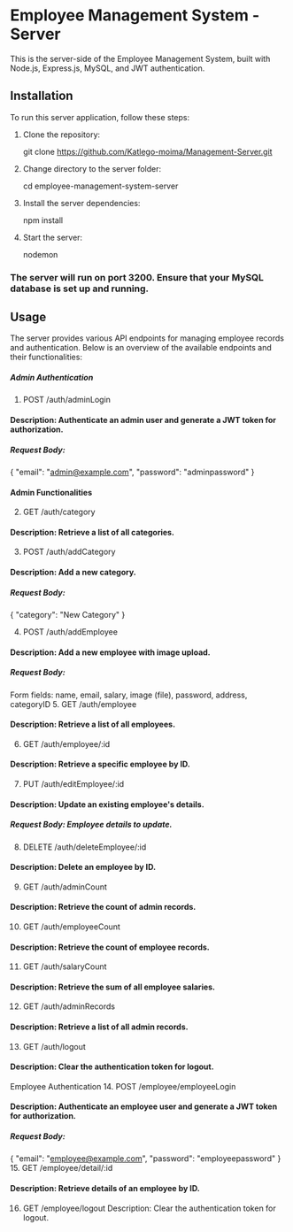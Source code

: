 # Employee Management System - Server

This is the server-side of the Employee Management System, built with Node.js, Express.js, MySQL, and JWT authentication.

## Installation

To run this server application, follow these steps:

1. Clone the repository:

   git clone https://github.com/Katlego-moima/Management-Server.git

2. Change directory to the server folder:

   cd employee-management-system-server

3. Install the server dependencies:

   npm install

4. Start the server:

   nodemon

### The server will run on port 3200. Ensure that your MySQL database is set up and running.

## Usage

The server provides various API endpoints for managing employee records and authentication. Below is an overview of the available endpoints and their functionalities:

##### Admin Authentication

1. POST /auth/adminLogin

#### Description: Authenticate an admin user and generate a JWT token for authorization.

##### Request Body:

{
"email": "admin@example.com",
"password": "adminpassword"
}

#### Admin Functionalities

2. GET /auth/category

#### Description: Retrieve a list of all categories.

3. POST /auth/addCategory

#### Description: Add a new category.

##### Request Body:

{
"category": "New Category"
}

4. POST /auth/addEmployee

#### Description: Add a new employee with image upload.

##### Request Body:

Form fields: name, email, salary, image (file), password, address, categoryID 5. GET /auth/employee

#### Description: Retrieve a list of all employees.

6. GET /auth/employee/:id

#### Description: Retrieve a specific employee by ID.

7. PUT /auth/editEmployee/:id

#### Description: Update an existing employee's details.

##### Request Body: Employee details to update.

8. DELETE /auth/deleteEmployee/:id

#### Description: Delete an employee by ID.

9. GET /auth/adminCount

#### Description: Retrieve the count of admin records.

10. GET /auth/employeeCount

#### Description: Retrieve the count of employee records.

11. GET /auth/salaryCount

#### Description: Retrieve the sum of all employee salaries.

12. GET /auth/adminRecords

#### Description: Retrieve a list of all admin records.

13. GET /auth/logout

#### Description: Clear the authentication token for logout.

Employee Authentication 14. POST /employee/employeeLogin

#### Description: Authenticate an employee user and generate a JWT token for authorization.

##### Request Body:

{
"email": "employee@example.com",
"password": "employeepassword"
} 15. GET /employee/detail/:id

#### Description: Retrieve details of an employee by ID.

16. GET /employee/logout
    Description: Clear the authentication token for logout.
